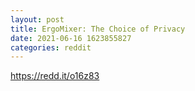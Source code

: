 ```yaml
--- 
layout: post 
title: ErgoMixer: The Choice of Privacy 
date: 2021-06-16 1623855827 
categories: reddit 
--- 
```

https://redd.it/o16z83